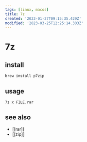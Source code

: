 ```yaml
---
tags: [linux, macos]
title: 7z
created: '2023-01-27T09:15:35.429Z'
modified: '2023-03-25T12:25:14.303Z'
---
```


# 7z

## install

```sh
brew install p7zip
```

## usage

```sh
7z x FILE.rar
```

## see also

- [[rar]]
- [[zip]]
